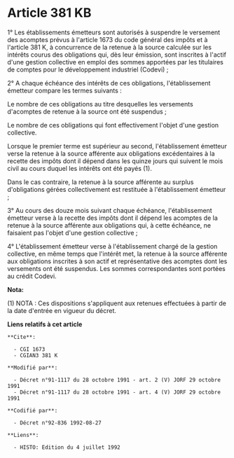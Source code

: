 # Article 381 KB

1° Les établissements émetteurs sont autorisés à suspendre le versement des acomptes prévus à l'article 1673 du code général
des impôts et à l'article 381 K, à concurrence de la retenue à la source calculée sur les intérêts courus des obligations
qui, dès leur émission, sont inscrites à l'actif d'une gestion collective en emploi des sommes apportées par les titulaires
de comptes pour le développement industriel (Codevi) ;

2° A chaque échéance des intérêts de ces obligations, l'établissement émetteur compare les termes suivants :

Le nombre de ces obligations au titre desquelles les versements d'acomptes de retenue à la source ont été suspendus ;

Le nombre de ces obligations qui font effectivement l'objet d'une gestion collective.

Lorsque le premier terme est supérieur au second, l'établissement émetteur verse la retenue à la source afférente aux
obligations excédentaires à la recette des impôts dont il dépend dans les quinze jours qui suivent le mois civil au cours
duquel les intérêts ont été payés (1).

Dans le cas contraire, la retenue à la source afférente au surplus d'obligations gérées collectivement est restituée à
l'établissement émetteur ;

3° Au cours des douze mois suivant chaque échéance, l'établissement émetteur verse à la recette des impôts dont il dépend les
acomptes de la retenue à la source afférente aux obligations qui, à cette échéance, ne faisaient pas l'objet d'une gestion
collective ;

4° L'établissement émetteur verse à l'établissement chargé de la gestion collective, en même temps que l'intérêt met, la
retenue à la source afférente aux obligations inscrites à son actif et représentative des acomptes dont les versements ont
été suspendus. Les sommes correspondantes sont portées au crédit Codevi.

**Nota:**

(1) NOTA : Ces dispositions s'appliquent aux retenues effectuées à partir de la date d'entrée en vigueur du décret.

**Liens relatifs à cet article**

	**Cite**:

	  - CGI 1673
	  - CGIAN3 381 K

	**Modifié par**:

	  - Décret n°91-1117 du 28 octobre 1991 - art. 2 (V) JORF 29 octobre 1991
	  - Décret n°91-1117 du 28 octobre 1991 - art. 4 (V) JORF 29 octobre 1991

	**Codifié par**:

	  - Décret n°92-836 1992-08-27

	**Liens**:

	  - HISTO: Edition du 4 juillet 1992

